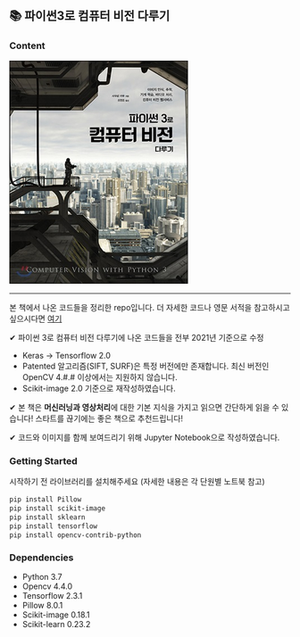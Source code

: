 ## 📚 파이썬3로 컴퓨터 비전 다루기
### Content

![파이썬3로 컴퓨터 비전 다루기](./img/book.jpg)

---------------

본 책에서 나온 코드들을 정리한 repo입니다. 더 자세한 코드나 영문 서적을 참고하시고 싶으시다면 [여기](https://github.com/PacktPublishing/Computer-Vision-with-Python-3)

✔ 파이썬 3로 컴퓨터 비전 다루기에 나온 코드들을 전부 2021년 기준으로 수정

* Keras → Tensorflow 2.0
* Patented 알고리즘(SIFT, SURF)은 특정 버전에만 존재합니다. 최신 버전인 OpenCV 4.#.# 이상에서는 지원하지 않습니다.
* Scikit-image 2.0 기준으로 재작성하였습니다.

✔  본 책은 **머신러닝과 영상처리**에 대한 기본 지식을 가지고 읽으면 간단하게 읽을 수 있습니다! 스타트를 끊기에는 좋은 책으로 추천드립니다!

✔ 코드와 이미지를 함께 보여드리기 위해 Jupyter Notebook으로 작성하였습니다.

### Getting Started

시작하기 전 라이브러리를 설치해주세요 (자세한 내용은 각 단원별 노트북 참고)

```
pip install Pillow
pip install scikit-image
pip install sklearn
pip install tensorflow
pip install opencv-contrib-python
```

### Dependencies
* Python 3.7  
* Opencv 4.4.0  
* Tensorflow 2.3.1   
* Pillow 8.0.1    
* Scikit-image 0.18.1  
* Scikit-learn 0.23.2  




